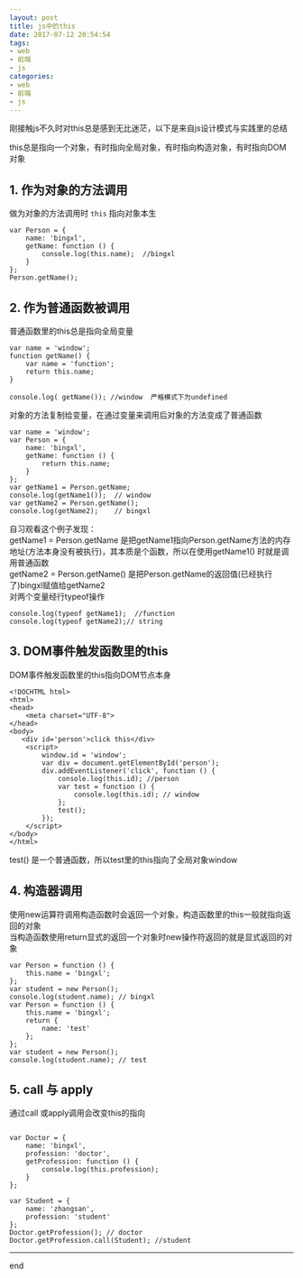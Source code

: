 ```yaml
---
layout: post
title: js中的this
date: 2017-07-12 20:54:54
tags:
- web
- 前端
- js
categories:
- web
- 前端
- js
---
```

刚接触js不久时对this总是感到无比迷茫，以下是来自js设计模式与实践里的总结


this总是指向一个对象，有时指向全局对象，有时指向构造对象，有时指向DOM对象

<!-- more -->
## 1. 作为对象的方法调用    
做为对象的方法调用时 `this` 指向对象本生
```
var Person = {
    name: 'bingxl',
    getName: function () {
        console.log(this.name);  //bingxl
    }
};
Person.getName();

```

## 2. 作为普通函数被调用    
普通函数里的this总是指向全局变量

```
var name = 'window';
function getName() {
    var name = 'function';
    return this.name;
}

console.log( getName()); //window  严格模式下为undefined
```

对象的方法复制给变量，在通过变量来调用后对象的方法变成了普通函数
```
var name = 'window';
var Person = {
    name: 'bingxl',
    getName: function () {
        return this.name;
    }
};
var getName1 = Person.getName;
console.log(getName1());  // window
var getName2 = Person.getName();
console.log(getName2);    // bingxl
```
自习观看这个例子发现：    
getName1 = Person.getName  是把getName1指向Person.getName方法的内存地址(方法本身没有被执行)，其本质是个函数，所以在使用getName1() 时就是调用普通函数    
getName2 = Person.getName() 是把Person.getName的返回值(已经执行了)bingxl赋值给getName2    
对两个变量经行typeof操作   
```
console.log(typeof getName1);  //function
console.log(typeof getName2);// string
```

## 3. DOM事件触发函数里的this    
DOM事件触发函数里的this指向DOM节点本身
```
<!DOCHTML html>
<html>
<head>
    <meta charset="UTF-8">
</head>
<body>
   <div id='person'>click this</div>
    <script>
        window.id = 'window';
        var div = document.getElementById('person');
        div.addEventListener('click', function () {
            console.log(this.id); //person
            var test = function () {
                console.log(this.id); // window
            };
            test();
        });
    </script>
</body>
</html>

```
test() 是一个普通函数，所以test里的this指向了全局对象window

## 4. 构造器调用    
使用new运算符调用构造函数时会返回一个对象，构造函数里的this一般就指向返回的对象    
当构造函数使用return显式的返回一个对象时new操作符返回的就是显式返回的对象   
```
var Person = function () {
    this.name = 'bingxl';
};
var student = new Person();
console.log(student.name); // bingxl
var Person = function () {
    this.name = 'bingxl';
    return {
        name: 'test'
    };
};
var student = new Person();
console.log(student.name); // test

```

## 5. call 与 apply

通过call 或apply调用会改变this的指向    
```

var Doctor = {
    name: 'bingxl',
    profession: 'doctor',
    getProfession: function () {
        console.log(this.profession);
    }
};

var Student = {
    name: 'zhangsan',
    profession: 'student'
};
Doctor.getProfession(); // doctor
Doctor.getProfession.call(Student); //student

```

*******
end

